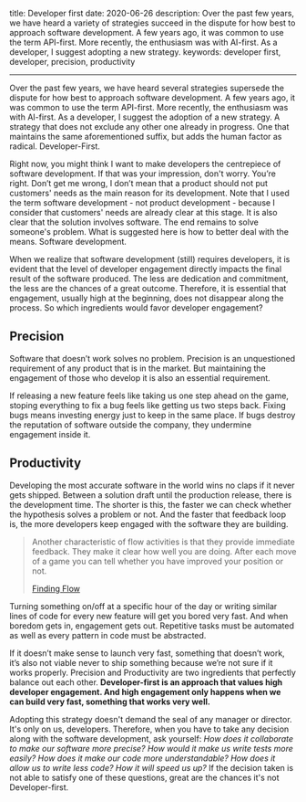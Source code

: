 title: Developer first
date: 2020-06-26
description: Over the past few years, we have heard a variety of strategies succeed in the dispute for how best to approach software development. A few years ago, it was common to use the term API-first. More recently, the enthusiasm was with AI-first. As a developer, I suggest adopting a new strategy.
keywords: developer first, developer, precision, productivity

---

Over the past few years, we have heard several strategies supersede the dispute for how best to approach software development. A few years ago, it was common to use the term API-first. More recently, the enthusiasm was with AI-first. As a developer, I suggest the adoption of a new strategy. A strategy that does not exclude any other one already in progress. One that maintains the same aforementioned suffix, but adds the human factor as radical. Developer-First.

Right now, you might think I want to make developers the centrepiece of software development. If that was your impression, don't worry. You’re right. Don’t get me wrong, I don’t mean that a product should not put customers' needs as the main reason for its development. Note that I used the term software development - not product development - because I consider that customers' needs are already clear at this stage. It is also clear that the solution involves software. The end remains to solve someone's problem. What is suggested here is how to better deal with the means. Software development.

When we realize that software development (still) requires developers, it is evident that the level of developer engagement directly impacts the final result of the software produced. The less are dedication and commitment, the less are the chances of a great outcome. Therefore, it is essential that engagement, usually high at the beginning, does not disappear along the process. So which ingredients would favor developer engagement?

## Precision

Software that doesn’t work solves no problem. Precision is an unquestioned requirement of any product that is in the market. But maintaining the engagement of those who develop it is also an essential requirement.

If releasing a new feature feels like taking us one step ahead on the game, stoping everything to fix a bug feels like getting us two steps back. Fixing bugs means investing energy just to keep in the same place. If bugs destroy the reputation of software outside the company, they undermine engagement inside it.

## Productivity

Developing the most accurate software in the world wins no claps if it never gets shipped. Between a solution draft until the production release, there is the development time. The shorter is this, the faster we can check whether the hypothesis solves a problem or not. And the faster that feedback loop is, the more developers keep engaged with the software they are building.

> Another characteristic of flow activities is that they provide immediate feedback. They make it clear how well you are doing. After each move of a game you can tell whether you have improved your position or not.
>
> [Finding Flow](https://www.thriftbooks.com/w/finding-flow-the-psychology-of-engagement-with-everyday-life-masterminds-series_mihaly-csikszentmihalyi/253384/#isbn=0465045138&idiq=1009114)

Turning something on/off at a specific hour of the day or writing similar lines of code for every new feature will get you bored very fast. And when boredom gets in, engagement gets out. Repetitive tasks must be automated as well as every pattern in code must be abstracted.

If it doesn’t make sense to launch very fast, something that doesn’t work, it’s also not viable never to ship something because we’re not sure if it works properly. Precision and Productivity are two ingredients that perfectly balance out each other. **Developer-first is an approach that values high developer engagement. And high engagement only happens when we can build very fast, something that works very well.**

Adopting this strategy doesn't demand the seal of any manager or director. It's only on us, developers. Therefore, when you have to take any decision along with the software development, ask yourself: *How does it collaborate to make our software more precise? How would it make us write tests more easily? How does it make our code more understandable? How does it allow us to write less code? How it will speed us up?* If the decision taken is not able to satisfy one of these questions, great are the chances it's not Developer-first.
